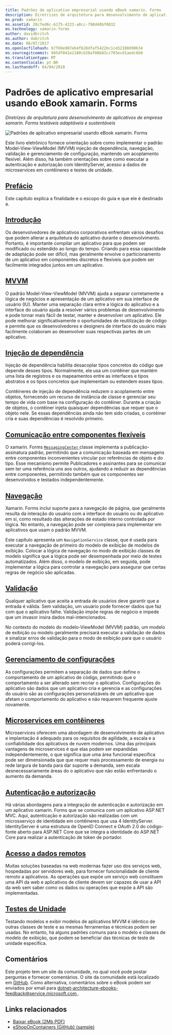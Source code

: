 ```yaml
---
title: Padrões de aplicativo empresarial usando eBook xamarin. Forms
description: Diretrizes de arquitetura para desenvolvimento de aplicativos de empresa xamarin. Forms testáveis adaptáveis e sustentáveis
ms.prod: xamarin
ms.assetid: 28cfed6c-6175-4223-a8cc-798d40bf0832
ms.technology: xamarin-forms
author: davidbritch
ms.author: dabritch
ms.date: 08/07/2017
ms.openlocfilehash: b7f69e987eb4f628dfaf5422bc1ce52108d90634
ms.sourcegitcommit: 945df041e2180cb20af08b83cc703ecd1aedc6b0
ms.translationtype: MT
ms.contentlocale: pt-BR
ms.lasthandoff: 04/04/2018
---
```

# <a name="enterprise-application-patterns-using-xamarinforms-ebook"></a>Padrões de aplicativo empresarial usando eBook xamarin. Forms

_Diretrizes de arquitetura para desenvolvimento de aplicativos de empresa xamarin. Forms testáveis adaptáveis e sustentáveis_

![](images/cover-sml.png "Padrões de aplicativo empresarial usando eBook xamarin. Forms")

Este livro eletrônico fornece orientação sobre como implementar o padrão Model-View-ViewModel (MVVM) injeção de dependência, navegação, validação e gerenciamento de configuração, mantendo um acoplamento flexível. Além disso, há também orientações sobre como executar a autenticação e autorização com IdentityServer, acesso a dados de microservices em contêineres e testes de unidade.

## <a name="prefaceprefacemd"></a>[Prefácio](preface.md)

Este capítulo explica a finalidade e o escopo do guia e que ele é destinado a.

## <a name="introductionintroductionmd"></a>[Introdução](introduction.md)

Os desenvolvedores de aplicativos corporativos enfrentam vários desafios que podem alterar a arquitetura do aplicativo durante o desenvolvimento. Portanto, é importante compilar um aplicativo para que podem ser modificado ou estendido ao longo do tempo. Criando para essa capacidade de adaptação pode ser difícil, mas geralmente envolve o particionamento de um aplicativo em componentes discretos e flexíveis que podem ser facilmente integrados juntos em um aplicativo.

## <a name="mvvmmvvmmd"></a>[MVVM](mvvm.md)

O padrão Model-View-ViewModel (MVVM) ajuda a separar corretamente a lógica de negócios e apresentação de um aplicativo em sua interface de usuário (IU). Manter uma separação clara entre a lógica do aplicativo e a interface do usuário ajuda a resolver vários problemas de desenvolvimento e pode tornar mais fácil de testar, manter e desenvolver um aplicativo. Ele pode melhorar significativamente o oportunidades de reutilização de código e permite que os desenvolvedores e designers de interface do usuário mais facilmente colaboram ao desenvolver suas respectivas partes de um aplicativo.

## <a name="dependency-injectiondependency-injectionmd"></a>[Injeção de dependência](dependency-injection.md)

Injeção de dependência habilita desacoplar tipos concretos do código que depende desses tipos. Normalmente, ele usa um contêiner que mantém uma lista de registros e os mapeamentos entre as interfaces e tipos abstratos e os tipos concretos que implementam ou estendem esses tipos.

Contêineres de injeção de dependência reduzem o acoplamento entre objetos, fornecendo um recurso de instância de classe e gerenciar seu tempo de vida com base na configuração do contêiner. Durante a criação de objetos, o contêiner injeta quaisquer dependências que requer que o objeto nele. Se essas dependências ainda não tem sido criadas, o contêiner cria e suas dependências é resolvido primeiro.

## <a name="communicating-between-loosely-coupled-componentscommunicating-between-loosely-coupled-componentsmd"></a>[Comunicação entre componentes flexíveis](communicating-between-loosely-coupled-components.md)

O xamarin. Forms [ `MessagingCenter` ](https://developer.xamarin.com/api/type/Xamarin.Forms.MessagingCenter/) classe implementa a publicação-assinatura padrão, permitindo que a comunicação baseada em mensagens entre componentes inconvenientes vincular por referências de objeto e do tipo. Esse mecanismo permite Publicadores e assinantes para se comunicar sem ter uma referência uns aos outros, ajudando a reduzir as dependências entre componentes, permitindo também que os componentes ser desenvolvidos e testados independentemente.

## <a name="navigationnavigationmd"></a>[Navegação](navigation.md)

Xamarin. Forms inclui suporte para a navegação de página, que geralmente resulta da interação do usuário com a interface do usuário ou do aplicativo em si, como resultado das alterações de estado interno controlada por lógica. No entanto, a navegação pode ser complexa para implementar em aplicativos que usam o padrão MVVM.

Este capítulo apresenta um `NavigationService` classe, que é usada para executar a navegação de primeiro do modelo de exibição de modelos de exibição. Colocar a lógica de navegação no modo de exibição classes de modelo significa que a lógica pode ser desempenhada por meio de testes automatizados. Além disso, o modelo de exibição, em seguida, pode implementar a lógica para controlar a navegação para assegurar que certas regras de negócio são aplicadas.

## <a name="validationvalidationmd"></a>[Validação](validation.md)

Qualquer aplicativo que aceita a entrada de usuários deve garantir que a entrada é válida. Sem validação, um usuário pode fornecer dados que faz com que o aplicativo falhe. Validação impõe regras de negócio e impede que um invasor insira dados mal-intencionados.

No contexto do modelo do modelo-ViewModel (MVVM) padrão, um modelo de exibição ou modelo geralmente precisará executar a validação de dados e sinalizar erros de validação para o modo de exibição para que o usuário poderá corrigi-los.

## <a name="configuration-managementconfiguration-managementmd"></a>[Gerenciamento de configurações](configuration-management.md)

As configurações permitem a separação de dados que define o comportamento de um aplicativo de código, permitindo que o comportamento a ser alterado sem recriar o aplicativo. Configurações do aplicativo são dados que um aplicativo cria e gerencia e as configurações do usuário são as configurações personalizáveis de um aplicativo que afetam o comportamento do aplicativo e não requerem frequente ajuste novamente.

## <a name="containerized-microservicescontainerized-microservicesmd"></a>[Microservices em contêineres](containerized-microservices.md)

Microservices oferecem uma abordagem de desenvolvimento de aplicativo e implantação é adequado para os requisitos de agilidade, a escala e a confiabilidade dos aplicativos de nuvem modernos. Uma das principais vantagens de microservices é que elas podem ser expandidas independentemente, o que significa que uma área funcional específica pode ser dimensionada que que requer mais processamento de energia ou rede largura de banda para dar suporte a demanda, sem escala desnecessariamente áreas do o aplicativo que não estão enfrentando o aumento da demanda.

## <a name="authentication-and-authorizationauthentication-and-authorizationmd"></a>[Autenticação e autorização](authentication-and-authorization.md)

Há várias abordagens para a integração de autenticação e autorização em um aplicativo xamarin. Forms que se comunica com um aplicativo ASP.NET MVC. Aqui, autenticação e autorização são realizadas com um microsserviço de identidade em contêineres que usa 4 IdentityServer. IdentityServer é uma estrutura de OpenID Connect e OAuth 2.0 do código-fonte aberto para ASP.NET Core que se integra a identidade do ASP.NET Core para realizar a autenticação de token de portador.

## <a name="accessing-remote-dataaccessing-remote-datamd"></a>[Acesso a dados remotos](accessing-remote-data.md)

Muitas soluções baseadas na web modernas fazer uso dos serviços web, hospedadas por servidores web, para fornecer funcionalidade de cliente remoto a aplicativos. As operações que expõe um serviço web constituem uma API da web e aplicativos de cliente devem ser capazes de usar a API da web sem saber como os dados ou operações que expõe a API são implementadas.

## <a name="unit-testingunit-testingmd"></a>[Testes de Unidade](unit-testing.md)

Testando modelos e exibir modelos de aplicativos MVVM é idêntico de outras classes de teste e as mesmas ferramentas e técnicas podem ser usadas. No entanto, há alguns padrões comuns para o modelo e classes de modelo de exibição, que podem se beneficiar das técnicas de teste de unidade específica.

## <a name="feedback"></a>Comentários

Este projeto tem um site da comunidade, no qual você pode postar perguntas e fornecer comentários. O site da comunidade está localizado em [GitHub](https://github.com/dotnet-architecture/eShopOnContainers). Como alternativa, comentários sobre o eBook podem ser enviados por email para [ dotnet-architecture-ebooks-feedback@service.microsoft.com ](mailto:dotnet-architecture-ebooks-feedback@service.microsoft.com).


## <a name="related-links"></a>Links relacionados

- [Baixar eBook (2Mb PDF)](https://aka.ms/xamarinpatternsebook)
- [eShopOnContainers (GitHub) (sample)](https://github.com/dotnet-architecture/eShopOnContainers)
